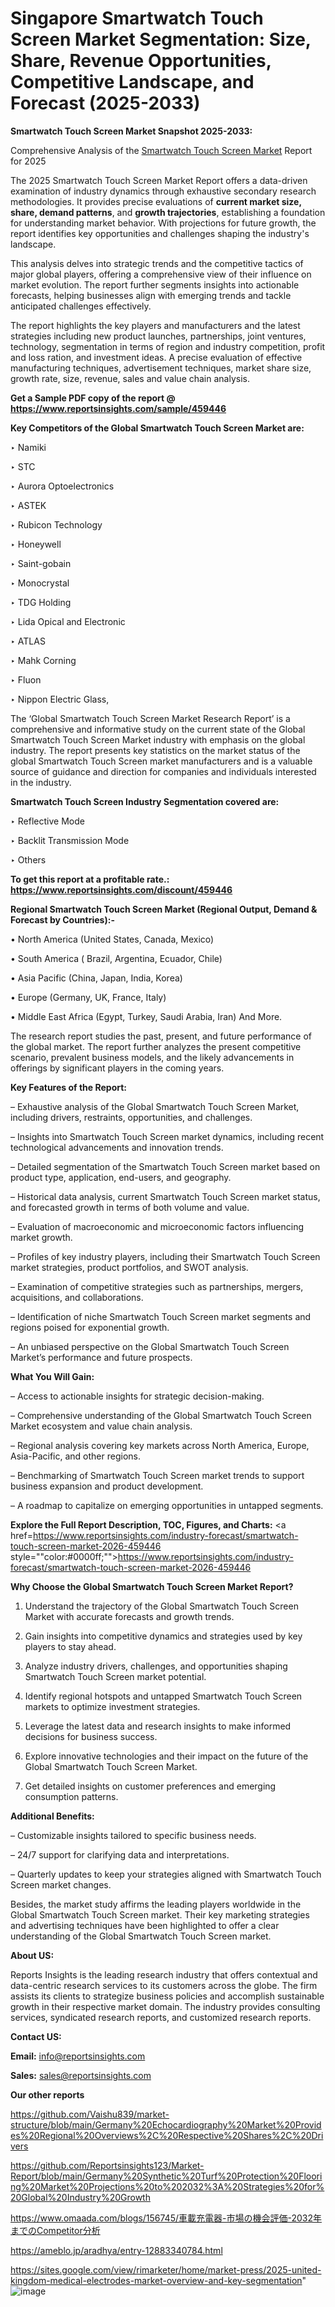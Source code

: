 # Singapore Smartwatch Touch Screen Market Segmentation: Size, Share, Revenue Opportunities, Competitive Landscape, and Forecast (2025-2033)

<strong>Smartwatch Touch Screen Market Snapshot 2025-2033:</strong>

Comprehensive Analysis of the <a href=https://www.reportsinsights.com/sample/459446>Smartwatch Touch Screen Market</a> Report for 2025

The 2025 Smartwatch Touch Screen Market Report offers a data-driven examination of industry dynamics through exhaustive secondary research methodologies. It provides precise evaluations of <strong>current market size, share, demand patterns</strong>, and <strong>growth trajectories</strong>, establishing a foundation for understanding market behavior. With projections for future growth, the report identifies key opportunities and challenges shaping the industry's landscape.

This analysis delves into strategic trends and the competitive tactics of major global players, offering a comprehensive view of their influence on market evolution. The report further segments insights into actionable forecasts, helping businesses align with emerging trends and tackle anticipated challenges effectively.

The report highlights the key players and manufacturers and the latest strategies including new product launches, partnerships, joint ventures, technology, segmentation in terms of region and industry competition, profit and loss ration, and investment ideas. A precise evaluation of effective manufacturing techniques, advertisement techniques, market share size, growth rate, size, revenue, sales and value chain analysis.

<strong>Get a Sample PDF copy of the report @ <a href=https://www.reportsinsights.com/sample/459446 style=color:#0000ff;>https://www.reportsinsights.com/sample/459446</a></strong>

<strong>Key Competitors of the Global Smartwatch Touch Screen Market are:</strong>

‣ Namiki

‣ STC

‣ Aurora Optoelectronics

‣ ASTEK

‣ Rubicon Technology

‣ Honeywell

‣ Saint-gobain

‣ Monocrystal

‣ TDG Holding

‣ Lida Opical and Electronic

‣ ATLAS

‣ Mahk Corning

‣ Fluon

‣ Nippon Electric Glass,

The ‘Global Smartwatch Touch Screen Market Research Report’ is a comprehensive and informative study on the current state of the Global Smartwatch Touch Screen Market industry with emphasis on the global industry. The report presents key statistics on the market status of the global Smartwatch Touch Screen market manufacturers and is a valuable source of guidance and direction for companies and individuals interested in the industry.

<strong>Smartwatch Touch Screen Industry Segmentation covered are:</strong>

‣ Reflective Mode

‣ Backlit Transmission Mode

‣ Others

<strong>To get this report at a profitable rate.: <a href=https://www.reportsinsights.com/discount/459446 style=color:#0000ff;>https://www.reportsinsights.com/discount/459446</a></strong>

<strong>Regional Smartwatch Touch Screen Market (Regional Output, Demand &amp; Forecast by Countries):-</strong>

• North America (United States, Canada, Mexico)

• South America ( Brazil, Argentina, Ecuador, Chile)

• Asia Pacific (China, Japan, India, Korea)

• Europe (Germany, UK, France, Italy)

• Middle East Africa (Egypt, Turkey, Saudi Arabia, Iran) And More.

The research report studies the past, present, and future performance of the global market. The report further analyzes the present competitive scenario, prevalent business models, and the likely advancements in offerings by significant players in the coming years.

<strong>Key Features of the Report:</strong>

– Exhaustive analysis of the Global Smartwatch Touch Screen Market, including drivers, restraints, opportunities, and challenges.

– Insights into Smartwatch Touch Screen market dynamics, including recent technological advancements and innovation trends.

– Detailed segmentation of the Smartwatch Touch Screen market based on product type, application, end-users, and geography.

– Historical data analysis, current Smartwatch Touch Screen market status, and forecasted growth in terms of both volume and value.

– Evaluation of macroeconomic and microeconomic factors influencing market growth.

– Profiles of key industry players, including their Smartwatch Touch Screen market strategies, product portfolios, and SWOT analysis.

– Examination of competitive strategies such as partnerships, mergers, acquisitions, and collaborations.

– Identification of niche Smartwatch Touch Screen market segments and regions poised for exponential growth.

– An unbiased perspective on the Global Smartwatch Touch Screen Market’s performance and future prospects.

<strong>What You Will Gain:</strong>

– Access to actionable insights for strategic decision-making.

– Comprehensive understanding of the Global Smartwatch Touch Screen Market ecosystem and value chain analysis.

– Regional analysis covering key markets across North America, Europe, Asia-Pacific, and other regions.

– Benchmarking of Smartwatch Touch Screen market trends to support business expansion and product development.

– A roadmap to capitalize on emerging opportunities in untapped segments.

<strong>Explore the Full Report Description, TOC, Figures, and Charts:</strong>
<a href=https://www.reportsinsights.com/industry-forecast/smartwatch-touch-screen-market-2026-459446 style=""color:#0000ff;"">https://www.reportsinsights.com/industry-forecast/smartwatch-touch-screen-market-2026-459446</a>

<strong>Why Choose the Global Smartwatch Touch Screen Market Report?</strong>

1. Understand the trajectory of the Global Smartwatch Touch Screen Market with accurate forecasts and growth trends.

2. Gain insights into competitive dynamics and strategies used by key players to stay ahead.

3. Analyze industry drivers, challenges, and opportunities shaping Smartwatch Touch Screen market potential.

4. Identify regional hotspots and untapped Smartwatch Touch Screen markets to optimize investment strategies.

5. Leverage the latest data and research insights to make informed decisions for business success.

6. Explore innovative technologies and their impact on the future of the Global Smartwatch Touch Screen Market.

7. Get detailed insights on customer preferences and emerging consumption patterns.

<strong>Additional Benefits:</strong>

– Customizable insights tailored to specific business needs.

– 24/7 support for clarifying data and interpretations.

– Quarterly updates to keep your strategies aligned with Smartwatch Touch Screen market changes.

Besides, the market study affirms the leading players worldwide in the Global Smartwatch Touch Screen market. Their key marketing strategies and advertising techniques have been highlighted to offer a clear understanding of the Global Smartwatch Touch Screen market.

<strong><strong>About US</strong>:</strong>

Reports Insights is the leading research industry that offers contextual and data-centric research services to its customers across the globe. The firm assists its clients to strategize business policies and accomplish sustainable growth in their respective market domain. The industry provides consulting services, syndicated research reports, and customized research reports.

<strong>Contact US:</strong>

<p class=><b>Email:</b> <a href=mailto:info@reportsinsights.com>info@reportsinsights.com</a></p>
<p class=><b>Sales:</b> <a href=mailto:sales@reportsinsights.com>sales@reportsinsights.com</a></p>

<strong>Our other reports</strong>

<a href=https://github.com/Vaishu839/market-structure/blob/main/Germany%20Echocardiography%20Market%20Provides%20Regional%20Overviews%2C%20Respective%20Shares%2C%20Drivers>https://github.com/Vaishu839/market-structure/blob/main/Germany%20Echocardiography%20Market%20Provides%20Regional%20Overviews%2C%20Respective%20Shares%2C%20Drivers</a>

<a href=https://github.com/Reportsinsights123/Market-Report/blob/main/Germany%20Synthetic%20Turf%20Protection%20Flooring%20Market%20Projections%20to%202032%3A%20Strategies%20for%20Global%20Industry%20Growth>https://github.com/Reportsinsights123/Market-Report/blob/main/Germany%20Synthetic%20Turf%20Protection%20Flooring%20Market%20Projections%20to%202032%3A%20Strategies%20for%20Global%20Industry%20Growth</a>

<a href=https://www.omaada.com/blogs/156745/車載充電器-市場の機会評価-2032年までのCompetitor分析>https://www.omaada.com/blogs/156745/車載充電器-市場の機会評価-2032年までのCompetitor分析</a>

<a href=https://ameblo.jp/aradhya/entry-12883340784.html>https://ameblo.jp/aradhya/entry-12883340784.html</a>

<a href=https://sites.google.com/view/rimarketer/home/market-press/2025-united-kingdom-medical-electrodes-market-overview-and-key-segmentation>https://sites.google.com/view/rimarketer/home/market-press/2025-united-kingdom-medical-electrodes-market-overview-and-key-segmentation</a>"
![image](https://github.com/user-attachments/assets/fd9c629e-d011-4253-aaf8-be297abf6448)
